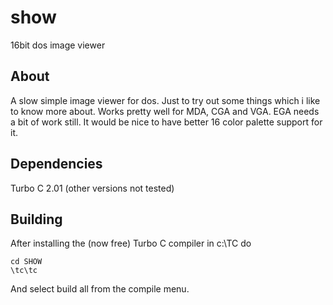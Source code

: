 # show
16bit dos image viewer

## About
A slow simple image viewer for dos. Just to try out some things which
i like to know more about.
Works pretty well for MDA, CGA and VGA. EGA needs a bit of work still.
It would be nice to have better 16 color palette support for it.


## Dependencies
Turbo C 2.01 (other versions not tested)

## Building
After installing the (now free) Turbo C compiler in c:\TC do

    cd SHOW
    \tc\tc

And select build all from the compile menu.
